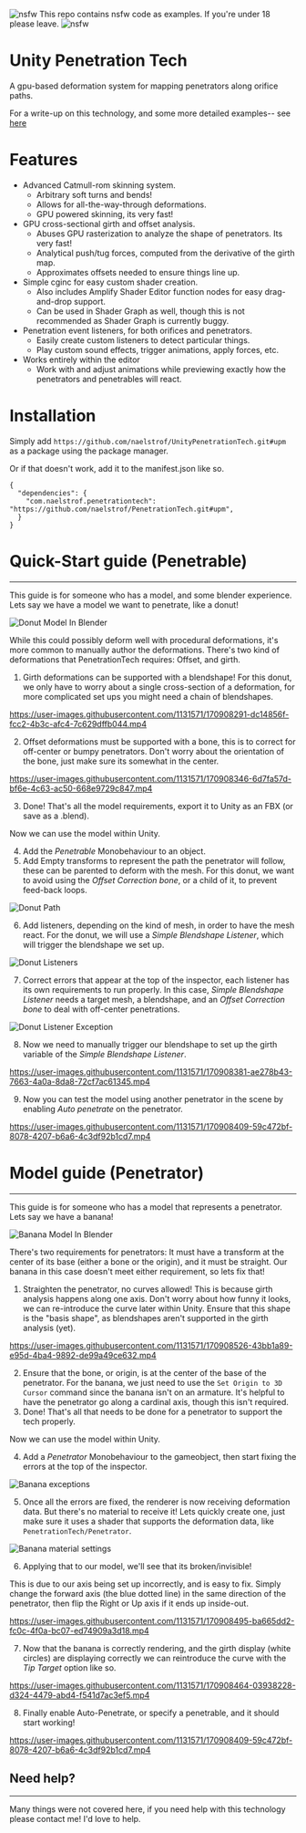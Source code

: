 ![nsfw](18.png) This repo contains nsfw code as examples. If you're under 18 please leave. ![nsfw](18.png)

# Unity Penetration Tech

A gpu-based deformation system for mapping penetrators along orifice paths.

For a write-up on this technology, and some more detailed examples-- see [here](https://koboldkare.com/penetrationtech.php)

# Features

* Advanced Catmull-rom skinning system.
  - Arbitrary soft turns and bends!
  - Allows for all-the-way-through deformations.
  - GPU powered skinning, its very fast!
* GPU cross-sectional girth and offset analysis.
  - Abuses GPU rasterization to analyze the shape of penetrators. Its very fast!
  - Analytical push/tug forces, computed from the derivative of the girth map.
  - Approximates offsets needed to ensure things line up.
* Simple cginc for easy custom shader creation.
  - Also includes Amplify Shader Editor function nodes for easy drag-and-drop support.
  - Can be used in Shader Graph as well, though this is not recommended as Shader Graph is currently buggy.
* Penetration event listeners, for both orifices and penetrators.
  - Easily create custom listeners to detect particular things.
  - Play custom sound effects, trigger animations, apply forces, etc.
* Works entirely within the editor
  - Work with and adjust animations while previewing exactly how the penetrators and penetrables will react.

# Installation

Simply add `https://github.com/naelstrof/UnityPenetrationTech.git#upm` as a package using the package manager.

Or if that doesn't work, add it to the manifest.json like so.

```
{
  "dependencies": {
    "com.naelstrof.penetrationtech": "https://github.com/naelstrof/PenetrationTech.git#upm",
  }
}
```

# Quick-Start guide (Penetrable)

---

This guide is for someone who has a model, and some blender experience.
Lets say we have a model we want to penetrate, like a donut!

![Donut Model In Blender](tutorialimages/donutBlender.png)

While this could possibly deform well with procedural deformations, it's more common to manually author the deformations. There's two kind of deformations that PenetrationTech requires: Offset, and girth.

1. Girth deformations can be supported with a blendshape!
 For this donut, we only have to worry about a single cross-section of a deformation,
 for more complicated set ups you might need a chain of blendshapes.

https://user-images.githubusercontent.com/1131571/170908291-dc14856f-fcc2-4b3c-afc4-7c629dffb044.mp4

2. Offset deformations must be supported with a bone, this is to correct for off-center or bumpy penetrators.
 Don't worry about the orientation of the bone, just make sure its somewhat in the center.

https://user-images.githubusercontent.com/1131571/170908346-6d7fa57d-bf6e-4c63-ac50-668e9729c847.mp4

3. Done! That's all the model requirements, export it to Unity as an FBX (or save as a .blend).

Now we can use the model within Unity.

4. Add the *Penetrable* Monobehaviour to an object.
5. Add Empty transforms to represent the path the penetrator will follow, these can be parented to deform with the mesh.
 For this donut, we want to avoid using the *Offset Correction bone*, or a child of it, to prevent feed-back loops.

![Donut Path](tutorialimages/donutpath.png) 

6. Add listeners, depending on the kind of mesh, in order to have the mesh react.
 For the donut, we will use a *Simple Blendshape Listener*, which will trigger the blendshape we set up.

![Donut Listeners](tutorialimages/donutAddListener.png)

7. Correct errors that appear at the top of the inspector, each listener has its own requirements to run properly.
 In this case, *Simple Blendshape Listener* needs a target mesh, a blendshape,
 and an *Offset Correction bone* to deal with off-center penetrations.

![Donut Listener Exception](tutorialimages/donutListenerException.png)

8. Now we need to manually trigger our blendshape to set up the girth variable of the *Simple Blendshape Listener*.

https://user-images.githubusercontent.com/1131571/170908381-ae278b43-7663-4a0a-8da8-72cf7ac61345.mp4

9. Now you can test the model using another penetrator in the scene by enabling *Auto penetrate* on the penetrator.


https://user-images.githubusercontent.com/1131571/170908409-59c472bf-8078-4207-b6a6-4c3df92b1cd7.mp4


# Model guide (Penetrator)

---

This guide is for someone who has a model that represents a penetrator. Lets say we have a banana!

![Banana Model In Blender](tutorialimages/bananaBlender.png)

There's two requirements for penetrators: It must have a transform at the center of its base (either a bone or the origin), and it must be straight.
Our banana in this case doesn't meet either requirement, so lets fix that!

1. Straighten the penetrator, no curves allowed! This is because girth analysis happens along one axis.
Don't worry about how funny it looks, we can re-introduce the curve later within Unity.
Ensure that this shape is the "basis shape", as blendshapes aren't supported in the girth analysis (yet).

https://user-images.githubusercontent.com/1131571/170908526-43bb1a89-e95d-4ba4-9892-de99a49ce632.mp4

2. Ensure that the bone, or origin, is at the center of the base of the penetrator. 
For the banana, we just need to use the `Set Origin to 3D Cursor` command since the banana isn't on an armature.
It's helpful to have the penetrator go along a cardinal axis, though this isn't required.
3. Done! That's all that needs to be done for a penetrator to support the tech properly.

Now we can use the model within Unity.

4. Add a *Penetrator* Monobehaviour to the gameobject, then start fixing the errors at the top of the inspector.

![Banana exceptions](tutorialimages/bananaExceptions.png)

5. Once all the errors are fixed, the renderer is now receiving deformation data. But there's no material to receive it!
Lets quickly create one, just make sure it uses a shader that supports the deformation data, like `PenetrationTech/Penetrator`.

![Banana material settings](tutorialimages/bananaMaterial.png)

6. Applying that to our model, we'll see that its broken/invisible!

This is due to our axis being set up incorrectly, and is easy to fix.
Simply change the forward axis (the blue dotted line) in the same direction of the penetrator,
then flip the Right or Up axis if it ends up inside-out.

https://user-images.githubusercontent.com/1131571/170908495-ba665dd2-fc0c-4f0a-bc07-ed74909a3d18.mp4

7. Now that the banana is correctly rendering, and the girth display (white circles) are displaying correctly
we can reintroduce the curve with the *Tip Target* option like so.
 
https://user-images.githubusercontent.com/1131571/170908464-03938228-d324-4479-abd4-f541d7ac3ef5.mp4

8. Finally enable Auto-Penetrate, or specify a penetrable, and it should start working!

https://user-images.githubusercontent.com/1131571/170908409-59c472bf-8078-4207-b6a6-4c3df92b1cd7.mp4

## Need help?

---

Many things were not covered here, if you need help with this technology please contact me! I'd love to help.
